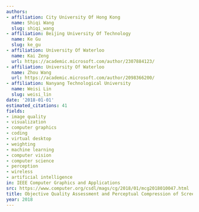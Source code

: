 ```yaml
---
authors:
- affiliation: City University Of Hong Kong
  name: Shiqi Wang
  slug: shiqi_wang
- affiliation: Beijing University Of Technology
  name: Ke Gu
  slug: ke_gu
- affiliation: University Of Waterloo
  name: Kai Zeng
  url: https://academic.microsoft.com/author/2307884123/
- affiliation: University Of Waterloo
  name: Zhou Wang
  url: https://academic.microsoft.com/author/2098366200/
- affiliation: Nanyang Technological University
  name: Weisi Lin
  slug: weisi_lin
date: '2018-01-01'
estimated_citations: 41
fields:
- image quality
- visualization
- computer graphics
- coding
- virtual desktop
- weighting
- machine learning
- computer vision
- computer science
- perception
- wireless
- artificial intelligence
in: IEEE Computer Graphics and Applications
src: https://www.computer.org/csdl/mags/cg/2018/01/mcg2018010047.html
title: Objective Quality Assessment and Perceptual Compression of Screen Content Images
year: 2018
---
```

